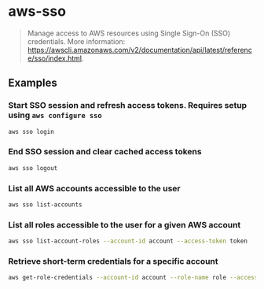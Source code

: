 # aws-sso

> Manage access to AWS resources using Single Sign-On (SSO) credentials. More information: <https://awscli.amazonaws.com/v2/documentation/api/latest/reference/sso/index.html>.

## Examples

### Start SSO session and refresh access tokens. Requires setup using `aws configure sso`

```bash
aws sso login
```

### End SSO session and clear cached access tokens

```bash
aws sso logout
```

### List all AWS accounts accessible to the user

```bash
aws sso list-accounts
```

### List all roles accessible to the user for a given AWS account

```bash
aws sso list-account-roles --account-id account --access-token token
```

### Retrieve short-term credentials for a specific account

```bash
aws get-role-credentials --account-id account --role-name role --access-token token
```
